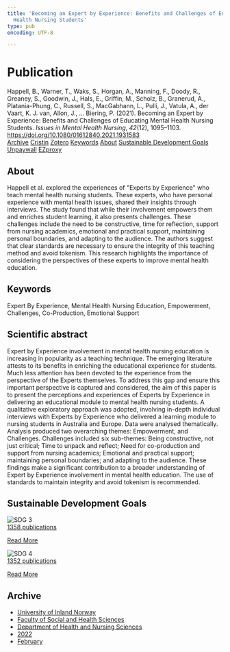 ```yaml
---
title: 'Becoming an Expert by Experience: Benefits and Challenges of Educating Mental
  Health Nursing Students'
type: pub
encoding: UTF-8

---
```

<h1>Publication</h1>
<article id="csl-bib-container-QUQ5IBBC" class="csl-bib-container">
  <div class="csl-bib-body"> <div class="csl-entry">Happell, B., Warner, T., Waks, S., Horgan, A., Manning, F., Doody, R., Greaney, S., Goodwin, J., Hals, E., Griffin, M., Scholz, B., Granerud, A., Platania-Phung, C., Russell, S., MacGabhann, L., Pulli, J., Vatula, A., der Vaart, K. J. van, Allon, J., … Biering, P. (2021). Becoming an Expert by Experience: Benefits and Challenges of Educating Mental Health Nursing Students. <i>Issues in Mental Health Nursing</i>, <i>42</i>(12), 1095–1103. <a href="https://doi.org/10.1080/01612840.2021.1931583">https://doi.org/10.1080/01612840.2021.1931583</a></div> </div>
  <div class="csl-bib-buttons">
    <a href="#taxonomy-article-QUQ5IBBC" alt="archive" class="csl-bib-button">Archive</a>
    <a href="https://app.cristin.no/results/show.jsf?id=2004119" alt="Cristin" class="csl-bib-button">Cristin</a>
    <a href="http://zotero.org/groups/5881554/items/QUQ5IBBC" alt="Zotero" class="csl-bib-button">Zotero</a>
    <a href="#keywords-article-QUQ5IBBC" alt="keywords" class="csl-bib-button">Keywords</a>
    <a href="#about-article-QUQ5IBBC" alt="about_pub" class="csl-bib-button">About</a>
    <a href="#sdg-article-QUQ5IBBC" alt="sdg" class="csl-bib-button">Sustainable Development Goals</a>
    <a href="https://doi.org/10.1080/01612840.2021.1931583" alt="Unpaywall" class="csl-bib-button">Unpaywall</a>
    <a href="https://doi.org/10.1080/01612840.2021.1931583" alt="EZproxy" class="csl-bib-button">EZproxy</a>
  </div>
  <div id="csl-bib-meta-container-QUQ5IBBC"></div>
</article>
<div id="csl-bib-meta-QUQ5IBBC" class="csl-bib-meta">
  <article id="about-article-QUQ5IBBC" class="about_pub-article">
    <h1>About</h1>
    Happell et al. explored the experiences of "Experts by Experience" who teach mental health nursing students. These experts, who have personal experience with mental health issues, shared their insights through interviews. The study found that while their involvement empowers them and enriches student learning, it also presents challenges. These challenges include the need to be constructive, time for reflection, support from nursing academics, emotional and practical support, maintaining personal boundaries, and adapting to the audience. The authors suggest that clear standards are necessary to ensure the integrity of this teaching method and avoid tokenism. This research highlights the importance of considering the perspectives of these experts to improve mental health education.
  </article>
  <article id="keywords-article-QUQ5IBBC" class="keywords-article">
    <h1>Keywords</h1>
    Expert By Experience, Mental Health Nursing Education, Empowerment, Challenges, Co-Production, Emotional Support
  </article>
  <article id="abstract-article-QUQ5IBBC" class="abstract-article">
    <h1>Scientific abstract</h1>
    Expert by Experience involvement in mental health nursing education is increasing in popularity as a teaching technique. The emerging literature attests to its benefits in enriching the educational experience for students. Much less attention has been devoted to the experience from the perspective of the Experts themselves. To address this gap and ensure this important perspective is captured and considered, the aim of this paper is to present the perceptions and experiences of Experts by Experience in delivering an educational module to mental health nursing students. A qualitative exploratory approach was adopted, involving in-depth individual interviews with Experts by Experience who delivered a learning module to nursing students in Australia and Europe. Data were analysed thematically. Analysis produced two overarching themes: Empowerment, and Challenges. Challenges included six sub-themes: Being constructive, not just critical; Time to unpack and reflect; Need for co-production and support from nursing academics; Emotional and practical support; maintaining personal boundaries; and adapting to the audience. These findings make a significant contribution to a broader understanding of Expert by Experience involvement in mental health education. The use of standards to maintain integrity and avoid tokenism is recommended.
  </article>
  <article id="sdg-article-QUQ5IBBC" class="sdg-article">
    <h1>Sustainable Development Goals</h1>
    <div class="sdg-container"><div id="sdg3" class="sdg">
        <img src="{{< params subfolder >}}images/sdg/sdg03_en.png" class="image" alt="SDG 3">
        <div class="sdg-overlay">
          <a href="{{< params subfolder >}}en/archive/?sdg=3#archive" class="sdg-publication-count"><span>1358</span> publications</a>
          <p><a href="https://sdgs.un.org/goals/goal3" class="sdg-read-more">Read More</a></p>
        </div>
      </div> <div id="sdg4" class="sdg">
        <img src="{{< params subfolder >}}images/sdg/sdg04_en.png" class="image" alt="SDG 4">
        <div class="sdg-overlay">
          <a href="{{< params subfolder >}}en/archive/?sdg=4#archive" class="sdg-publication-count"><span>1352</span> publications</a>
          <p><a href="https://sdgs.un.org/goals/goal4" class="sdg-read-more">Read More</a></p>
        </div>
      </div></div>
  </article>
  <article id="taxonomy-article-QUQ5IBBC" class="taxonomy-article">
    <h1>Archive</h1>
    <ul>
      <li><a href="{{< params subfolder >}}en/archive/?key=3DCRN523">University of Inland Norway</a></li>
      <li><a href="{{< params subfolder >}}en/archive/?key=IDKFS3MX">Faculty of Social and Health Sciences</a></li>
      <li><a href="{{< params subfolder >}}en/archive/?key=GTV4ECMZ">Department of Health and Nursing Sciences</a></li>
      <li><a href="{{< params subfolder >}}en/archive/?key=558P36BB">2022</a></li>
      <li><a href="{{< params subfolder >}}en/archive/?key=DQIBEFMX">February</a></li>
    </ul>
  </article>
</div>
